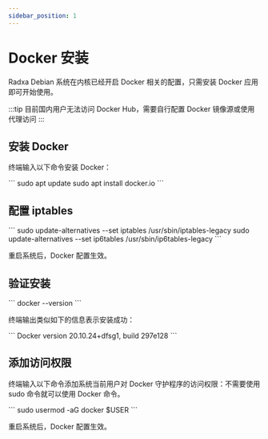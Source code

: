 ```yaml
---
sidebar_position: 1
---
```


# Docker 安装

Radxa Debian 系统在内核已经开启 Docker 相关的配置，只需安装 Docker 应用即可开始使用。

:::tip
目前国内用户无法访问 Docker Hub，需要自行配置 Docker 镜像源或使用代理访问
:::

## 安装 Docker

终端输入以下命令安装 Docker：

<NewCodeBlock tip="radxa@radxa-4d$" type="device">
```
sudo apt update
sudo apt install docker.io
```
</NewCodeBlock>

## 配置 iptables

<NewCodeBlock tip="radxa@radxa-4d$" type="device">
```
sudo update-alternatives --set iptables /usr/sbin/iptables-legacy
sudo update-alternatives --set ip6tables /usr/sbin/ip6tables-legacy
```
</NewCodeBlock>

重启系统后，Docker 配置生效。

## 验证安装

<NewCodeBlock tip="radxa@radxa-4d$" type="device">
```
docker --version
```
</NewCodeBlock>

终端输出类似如下的信息表示安装成功：

<NewCodeBlock tip="radxa@radxa-4d$" type="device">
```
Docker version 20.10.24+dfsg1, build 297e128
```
</NewCodeBlock>

## 添加访问权限

终端输入以下命令添加系统当前用户对 Docker 守护程序的访问权限：不需要使用 sudo 命令就可以使用 Docker 命令。

<NewCodeBlock tip="radxa@radxa-4d$" type="device">
```
sudo usermod -aG docker $USER
```
</NewCodeBlock>

重启系统后，Docker 配置生效。
